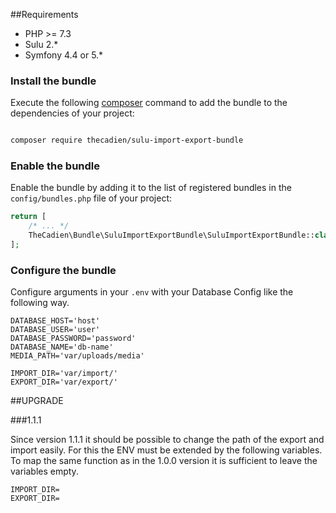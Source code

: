 ##Requirements

* PHP >= 7.3 
* Sulu 2.*
* Symfony 4.4 or 5.*


### Install the bundle 

Execute the following [composer](https://getcomposer.org/) command to add the bundle to the dependencies of your 
project:

```bash

composer require thecadien/sulu-import-export-bundle

```

### Enable the bundle 
 
 Enable the bundle by adding it to the list of registered bundles in the `config/bundles.php` file of your project:
 
 ```php
 return [
     /* ... */
     TheCadien\Bundle\SuluImportExportBundle\SuluImportExportBundle::class => ['all' => true],
 ];
 ```

### Configure the bundle 

Configure arguments in your `.env` with your Database Config like the following way.

 ```dotenv
DATABASE_HOST='host'
DATABASE_USER='user'
DATABASE_PASSWORD='password'
DATABASE_NAME='db-name'
MEDIA_PATH='var/uploads/media'

IMPORT_DIR='var/import/'
EXPORT_DIR='var/export/'
 ```



##UPGRADE

###1.1.1

Since version 1.1.1 it should be possible to change the path of the export and import easily.
For this the ENV must be extended by the following variables.
To map the same function as in the 1.0.0 version it is sufficient to leave the variables empty.

 ```dotenv
IMPORT_DIR=
EXPORT_DIR=
 ```